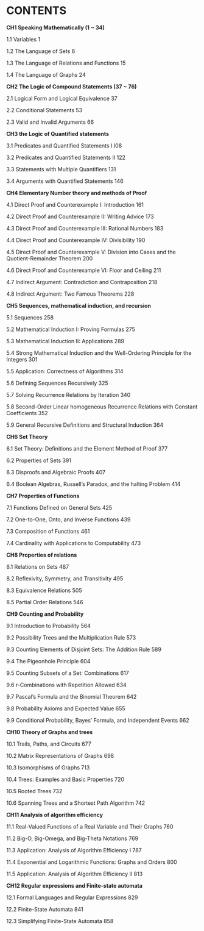 # CONTENTS

**CH1 Speaking Mathematically (1 ~ 34)**

1.1 Variables	1

1.2 The Language of Sets	6

1.3 The Language of Relations and Functions	15

1.4 The Language of Graphs	24



**CH2 The Logic of Compound Statements (37 ~ 76)**

2.1 Logical Form and Logical Equivalence	37

2.2 Conditional Statements	53

2.3 Valid and Invalid Arguments	66



**CH3 the Logic of Quantified statements**

3.1 Predicates and Quantified Statements I	I08

3.2 Predicates and Quantified Statements II	122

3.3 Statements with Multiple Quantifiers	131

3.4 Arguments with Quantified Statements	146



**CH4 Elementary Number theory and methods  of Proof**

4.1 Direct Proof and Counterexample I: Introduction	161

4.2 Direct Proof and Counterexample II: Writing Advice 173

4.3 Direct Proof and Counterexample III: Rational Numbers	183

4.4 Direct Proof and Counterexample IV: Divisibility	190

4.5 Direct Proof and Counterexample V: Division into Cases and the  Quotient-Remainder Theorem	200

4.6 Direct Proof and Counterexample VI: Floor and Ceiling	211

4.7 Indirect Argument: Contradiction and Contraposition	218

4.8 Indirect Argument: Two Famous Theorems	228



**CH5 Sequences, mathematical induction,  and recursion**

5.1 Sequences	258

5.2 Mathematical Induction I: Proving Formulas	275

5.3 Mathematical Induction II: Applications	289

5.4 Strong Mathematical Induction and the Well-Ordering  Principle for the Integers	301

5.5 Application: Correctness of Algorithms	314

5.6 Defining Sequences Recursively	325

5.7 Solving Recurrence Relations by Iteration	340

5.8 Second-Order Linear homogeneous Recurrence Relations  with Constant Coefficients	352

5.9 General Recursive Definitions and Structural Induction	364



**CH6 Set Theory**

6.1 Set Theory: Definitions and the Element Method of Proof	377

6.2 Properties of Sets	391

6.3 Disproofs and Algebraic Proofs	407

6.4 Boolean Algebras, Russell’s Paradox, and the halting Problem	414



**CH7 Properties of Functions**

7.1 Functions Defined on General Sets	425

7.2 One-to-One, Onto, and Inverse Functions	439

7.3 Composition of Functions	461

7.4 Cardinality with Applications to Computability 473



**CH8 Properties of relations**

8.1 Relations on Sets 487

8.2 Reflexivity, Symmetry, and Transitivity	495

8.3 Equivalence Relations	505

8.5 Partial Order Relations	546

 

**CH9 Counting and Probability**

9.1 Introduction to Probability	564

9.2 Possibility Trees and the Multiplication Rule	573

9.3 Counting Elements of Disjoint Sets: The Addition Rule	589

9.4 The Pigeonhole Principle	604

9.5 Counting Subsets of a Set: Combinations	617

9.6 r-Combinations with Repetition Allowed	634

9.7 Pascal’s Formula and the Binomial Theorem	642

9.8 Probability Axioms and Expected Value	655

9.9 Conditional Probability, Bayes’ Formula, and Independent Events	662



**CH10 Theory of Graphs and trees**

10.1 Trails, Paths, and Circuits	677

10.2 Matrix Representations of Graphs	698

10.3 Isomorphisms of Graphs	713

10.4 Trees: Examples and Basic Properties	720

10.5 Rooted Trees	732

10.6 Spanning Trees and a Shortest Path Algorithm	742



**CH11 Analysis of algorithm efficiency**

11.1 Real-Valued Functions of a Real Variable and Their Graphs	760

11.2 Big-O, Big-Omega, and Big-Theta Notations	769

11.3 Application: Analysis of Algorithm Efficiency I	787

11.4 Exponential and Logarithmic Functions: Graphs and Orders	800

11.5 Application: Analysis of Algorithm Efficiency II	813



**CH12 Regular expressions and Finite-state automata** 

12.1 Formal Languages and Regular Expressions	829

12.2 Finite-State Automata	841

12.3 Simplifying Finite-State Automata	858

